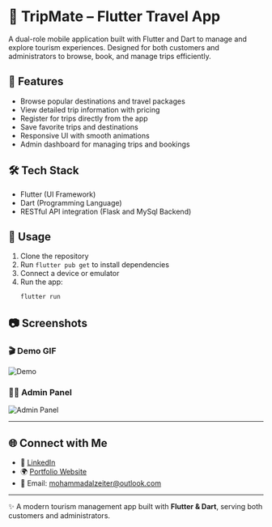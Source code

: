 
# 🧳 TripMate – Flutter Travel App

A dual-role mobile application built with Flutter and Dart to manage and explore tourism experiences. Designed for both customers and administrators to browse, book, and manage trips efficiently.

## 🔧 Features
- Browse popular destinations and travel packages
- View detailed trip information with pricing
- Register for trips directly from the app
- Save favorite trips and destinations
- Responsive UI with smooth animations
- Admin dashboard for managing trips and bookings

## 🛠 Tech Stack
- Flutter (UI Framework)
- Dart (Programming Language)
- RESTful API integration (Flask and MySql Backend) 

## 🚀 Usage
1. Clone the repository
2. Run `flutter pub get` to install dependencies
3. Connect a device or emulator
4. Run the app:
   ```bash
   flutter run
   ```

## 📷 Screenshots

### 🎬 Demo GIF
![Demo](screenshots/demo.gif)


### 🧑‍💼 Admin Panel
![Admin Panel](screenshots/demo.gif)


---

## 🌐 Connect with Me
- 💼 [LinkedIn](https://linkedin.com/in/mozeiter)
- 🌍 [Portfolio Website](https://mohammadalzeiter.com)
- 📧 Email: mohammadalzeiter@outlook.com  

---

✨ A modern tourism management app built with **Flutter & Dart**, serving both customers and administrators.

